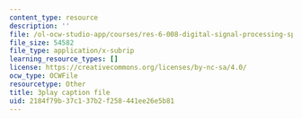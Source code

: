 ```yaml
---
content_type: resource
description: ''
file: /ol-ocw-studio-app/courses/res-6-008-digital-signal-processing-spring-2011/2184f79b37c137b2f258441ee26e5b81_SMnPZzlgtXU.srt
file_size: 54582
file_type: application/x-subrip
learning_resource_types: []
license: https://creativecommons.org/licenses/by-nc-sa/4.0/
ocw_type: OCWFile
resourcetype: Other
title: 3play caption file
uid: 2184f79b-37c1-37b2-f258-441ee26e5b81
---
```


